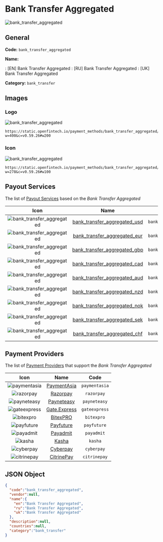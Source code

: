 
# Bank Transfer Aggregated 
![bank_transfer_aggregated](https://static.openfintech.io/payment_methods/bank_transfer_aggregated/logo.svg?w=400&c=v0.59.26#w200)  

## General 
**Code:** `bank_transfer_aggregated` 
 
**Name:** 
 
:	[EN] Bank Transfer Aggregated 
:	[RU] Bank Transfer Aggregated 
:	[UK] Bank Transfer Aggregated 
 
**Category:** `bank_transfer` 
 

## Images 

### Logo 
![bank_transfer_aggregated](https://static.openfintech.io/payment_methods/bank_transfer_aggregated/logo.svg?w=400&c=v0.59.26#w200)  

```
https://static.openfintech.io/payment_methods/bank_transfer_aggregated/logo.svg?w=400&c=v0.59.26#w200
```  

### Icon 
![bank_transfer_aggregated](https://static.openfintech.io/payment_methods/bank_transfer_aggregated/icon.svg?w=278&c=v0.59.26#w100)  

```
https://static.openfintech.io/payment_methods/bank_transfer_aggregated/icon.svg?w=278&c=v0.59.26#w100
```  

## Payout Services 
 
The list of [Payout Services](/payout-services/) based on the _Bank Transfer Aggregated_ 

|Icon|Name|Code| 
|:---:|:---:|:---:| 
|![bank_transfer_aggregated](https://static.openfintech.io/payout_methods/bank_transfer_aggregated/icon.svg?w=278&c=v0.59.26#w40) |[bank_transfer_aggregated_usd](/payout-services/bank_transfer_aggregated_usd/)|`bank_transfer_aggregated_usd`| 
|![bank_transfer_aggregated](https://static.openfintech.io/payout_methods/bank_transfer_aggregated/icon.svg?w=278&c=v0.59.26#w40) |[bank_transfer_aggregated_eur](/payout-services/bank_transfer_aggregated_eur/)|`bank_transfer_aggregated_eur`| 
|![bank_transfer_aggregated](https://static.openfintech.io/payout_methods/bank_transfer_aggregated/icon.svg?w=278&c=v0.59.26#w40) |[bank_transfer_aggregated_gbp](/payout-services/bank_transfer_aggregated_gbp/)|`bank_transfer_aggregated_gbp`| 
|![bank_transfer_aggregated](https://static.openfintech.io/payout_methods/bank_transfer_aggregated/icon.svg?w=278&c=v0.59.26#w40) |[bank_transfer_aggregated_cad](/payout-services/bank_transfer_aggregated_cad/)|`bank_transfer_aggregated_cad`| 
|![bank_transfer_aggregated](https://static.openfintech.io/payout_methods/bank_transfer_aggregated/icon.svg?w=278&c=v0.59.26#w40) |[bank_transfer_aggregated_aud](/payout-services/bank_transfer_aggregated_aud/)|`bank_transfer_aggregated_aud`| 
|![bank_transfer_aggregated](https://static.openfintech.io/payout_methods/bank_transfer_aggregated/icon.svg?w=278&c=v0.59.26#w40) |[bank_transfer_aggregated_nzd](/payout-services/bank_transfer_aggregated_nzd/)|`bank_transfer_aggregated_nzd`| 
|![bank_transfer_aggregated](https://static.openfintech.io/payout_methods/bank_transfer_aggregated/icon.svg?w=278&c=v0.59.26#w40) |[bank_transfer_aggregated_nok](/payout-services/bank_transfer_aggregated_nok/)|`bank_transfer_aggregated_nok`| 
|![bank_transfer_aggregated](https://static.openfintech.io/payout_methods/bank_transfer_aggregated/icon.svg?w=278&c=v0.59.26#w40) |[bank_transfer_aggregated_sek](/payout-services/bank_transfer_aggregated_sek/)|`bank_transfer_aggregated_sek`| 
|![bank_transfer_aggregated](https://static.openfintech.io/payout_methods/bank_transfer_aggregated/icon.svg?w=278&c=v0.59.26#w40) |[bank_transfer_aggregated_chf](/payout-services/bank_transfer_aggregated_chf/)|`bank_transfer_aggregated_chf`| 
 

## Payment Providers 
 
The list of [Payment Providers](/payment-providers/) that support the _Bank Transfer Aggregated_ 

|Icon|Name|Code| 
|:---:|:---:|:---:| 
|![paymentasia](https://static.openfintech.io/payment_providers/paymentasia/icon.png?w=278&c=v0.59.26#w100) |[PaymentAsia](/payment-providers/paymentasia/)|`paymentasia`| 
|![razorpay](https://static.openfintech.io/payment_providers/razorpay/icon.svg?w=278&c=v0.59.26#w100) |[Razorpay](/payment-providers/razorpay/)|`razorpay`| 
|![payneteasy](https://static.openfintech.io/payment_providers/payneteasy/icon.svg?w=278&c=v0.59.26#w100) |[Payneteasy](/payment-providers/payneteasy/)|`payneteasy`| 
|![gateexpress](https://static.openfintech.io/payment_providers/gateexpress/icon.svg?w=278&c=v0.59.26#w100) |[Gate.Express](/payment-providers/gateexpress/)|`gateexpress`| 
|![bitexpro](https://static.openfintech.io/payment_providers/bitexpro/icon.png?w=278&c=v0.59.26#w100) |[BitexPRO](/payment-providers/bitexpro/)|`bitexpro`| 
|![payfuture](https://static.openfintech.io/payment_providers/payfuture/icon.svg?w=278&c=v0.59.26#w100) |[Payfuture](/payment-providers/payfuture/)|`payfuture`| 
|![payadmit](https://static.openfintech.io/payment_providers/payadmit/icon.svg?w=278&c=v0.59.26#w100) |[Payadmit](/payment-providers/payadmit/)|`payadmit`| 
|![kasha](https://static.openfintech.io/payment_providers/kasha/icon.png?w=278&c=v0.59.26#w100) |[Kasha](/payment-providers/kasha/)|`kasha`| 
|![cyberpay](https://static.openfintech.io/payment_providers/cyberpay/icon.svg?w=278&c=v0.59.26#w100) |[Cyberpay](/payment-providers/cyberpay/)|`cyberpay`| 
|![citrinepay](https://static.openfintech.io/payment_providers/citrinepay/icon.png?w=278&c=v0.59.26#w100) |[CitrinePay](/payment-providers/citrinepay/)|`citrinepay`| 
 

## JSON Object 

```json
{
  "code":"bank_transfer_aggregated",
  "vendor":null,
  "name":{
    "en":"Bank Transfer Aggregated",
    "ru":"Bank Transfer Aggregated",
    "uk":"Bank Transfer Aggregated"
  },
  "description":null,
  "countries":null,
  "category":"bank_transfer"
}
```  

